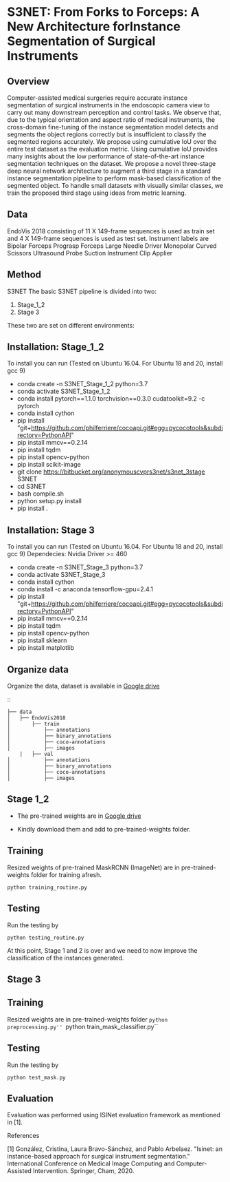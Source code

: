 S3NET: From Forks to Forceps: A New Architecture forInstance Segmentation of Surgical Instruments
===========================================

Overview
--------
Computer-assisted medical surgeries require accurate instance segmentation of surgical instruments in the endoscopic camera view to carry out many downstream perception and control tasks.
We observe that, due to the typical orientation and aspect ratio of medical instruments, the cross-domain fine-tuning of the instance segmentation model detects and segments the object regions correctly but is insufficient to classify the segmented regions accurately. 
We propose using cumulative IoU over the entire test dataset as the evaluation metric. Using cumulative IoU provides many insights about the low performance of state-of-the-art instance segmentation techniques on the dataset.
We propose a novel three-stage deep neural network architecture to augment a third stage in a standard instance segmentation pipeline to perform mask-based classification of the segmented object. To handle small datasets with visually similar classes, we train the proposed third stage using ideas from metric learning.


Data
----


EndoVis 2018 consisting of 11 X 149-frame sequences is used as train set and 4 X 149-frame sequences is used as test set.
Instrument labels are 
Bipolar Forceps 
Prograsp Forceps
Large Needle Driver
Monopolar Curved Scissors 
Ultrasound Probe
Suction Instrument
Clip Applier


Method
------
S3NET
The basic S3NET pipeline is divided into two:
1) Stage_1_2
3) Stage 3

These two are set on different environments:

Installation: Stage_1_2
------------
To install you can run
(Tested on Ubuntu 16.04. For Ubuntu 18 and 20, install gcc 9)

* conda create -n S3NET_Stage_1_2 python=3.7
* conda activate S3NET_Stage_1_2
* conda install pytorch==1.1.0 torchvision==0.3.0 cudatoolkit=9.2 -c pytorch
* conda install cython
* pip install "git+https://github.com/philferriere/cocoapi.git#egg=pycocotools&subdirectory=PythonAPI"
* pip install mmcv==0.2.14
* pip install tqdm
* pip install opencv-python
* pip install scikit-image
* git clone https://bitbucket.org/anonymouscvprs3net/s3net_3stage S3NET
* cd S3NET
* bash compile.sh
* python setup.py install
* pip install .

Installation: Stage 3
------------
To install you can run
(Tested on Ubuntu 16.04. For Ubuntu 18 and 20, install gcc 9)
Dependecies:
Nvidia Driver >= 460

* conda create -n S3NET_Stage_3 python=3.7
* conda activate S3NET_Stage_3
* conda install cython
* conda install -c anaconda tensorflow-gpu=2.4.1
* pip install "git+https://github.com/philferriere/cocoapi.git#egg=pycocotools&subdirectory=PythonAPI"
* pip install mmcv==0.2.14
* pip install tqdm
* pip install opencv-python
* pip install sklearn
* pip install matplotlib


Organize data
----------

Organize the data, dataset is available in [Google drive](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)

::

    ├── data
    │   ├── EndoVis2018
    │   	├── train
    │   		├── annotations
    │   		├── binary_annotations
    │   		├── coco-annotations
    │   		├── images
    	|	├── val
    │   		├── annotations
    │   		├── binary_annotations
    │   		├── coco-annotations
    │   		├── images

Stage 1_2
------------------------------

- The pre-trained weights are in [Google drive](https://drive.google.com/drive/folders/1k7WxHMq60CkMneHb6e8lzGY4RUxFlZfW?usp=sharing)

- Kindly download them and add to pre-trained-weights folder.

Training
---------------

Resized weights of pre-trained MaskRCNN (ImageNet) are in pre-trained-weights folder for training afresh. 

``python training_routine.py``

Testing
----------
Run the testing by 

``python testing_routine.py``


At this point, Stage 1 and 2 is over and we need to now improve the classification of the instances generated.

Stage 3
----------

Training
---------------
Resized weights are in pre-trained-weights folder
``python preprocessing.py''
``python train_mask_classifier.py``

Testing
----------
Run the testing by 

``python test_mask.py``



Evaluation
----------
Evaluation was performed using ISINet evaluation framework as mentioned in [1].

References

[1] González, Cristina, Laura Bravo-Sánchez, and Pablo Arbelaez. "Isinet: an instance-based approach for surgical instrument segmentation." International Conference on Medical Image Computing and Computer-Assisted Intervention. Springer, Cham, 2020.
